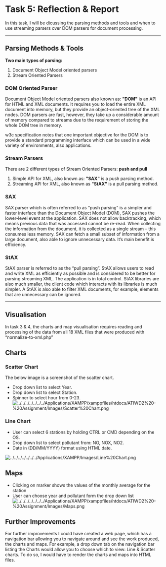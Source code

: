 

# Task 5: Reflection & Report
In this task, I will be dicussing the parsing methods and tools and when to use streaming parsers over DOM parsers for document processing. 


----------


## Parsing Methods & Tools
**Two main types of parsing:**
1. Document Object Model oriented parsers
2.  Stream Oriented Parsers


### DOM Oriented Parser
Document Object Model oriented parsers also known as: **"DOM"** is an API for HTML and XML documents. It requires you to load the entire XML document into memory, but they provide an object-oriented tree of the XML nodes. DOM parsers are fast, however, they take up a considerable amount of memory compared to streams due to the requirement of storing the whole DOM tree in memory.

w3c specification notes that one important objective for the DOM is to provide a standard programming interface which can be used in a wide variety of environments, also applications.

### Stream Parsers
There are 2 different types of Stream Oriented Parsers: **push and pull**

1. Simple API for XML, also known as: **"SAX"** is a push parsing method. 
2. Streaming API for XML, also known as **"StAX"** is a pull parsing method.

### SAX
SAX parser which is often referred to as “push parsing” is a simpler and faster interface than the Document Object Model (DOM), SAX pushes the lower-level event at the application. SAX does not allow backtracking, which means previous data that was accessed cannot be re-read. When collecting the information from the document, it is collected as a single stream – this consumes less memory. SAX can fetch a small subset of information from a large document, also able to ignore unnecessary data. It’s main benefit is efficiency.
### StAX
StAX parser is referred to as the “pull parsing”. StAX allows users to read and write XML as efficiently as possible and is considered to be better for parsing streaming XML. The application is in total control. StAX libraries are also much smaller, the client code which interacts with its libraries is much simpler. A StAX is also able to filter XML documents, for example, elements that are unnecessary can be ignored.


----------


## Visualisation

In task 3 & 4, the charts and map visualisation requires reading and processing of the data from all 18 XML files that were produced with “normalize-to-xml.php”

## Charts

### Scatter Chart
The below image is a screenshot of the scatter chart.
- Drop down list to select Year.
- Drop down list to select Station.
- Spinner to select hour from 0-23.
![../../../../../../../Applications/XAMPP/xamppfiles/htdocs/ATIWD2%20-%20Assignment/Images/Scatter%20Chart.png](../../../../../../../Applications/XAMPP/xamppfiles/htdocs/ATIWD2%20-%20Assignment/Images/Scatter%20Chart.png)
### Line Chart
- User can select 6 stations by holding CTRL or CMD depending on the OS.
- Drop down list to select pollutant from: NO, NOX, NO2.
- Date in (DD/MM/YYYY) format using HTML date.

![../../../../../../../Applications/XAMPP/Images/Line%20Chart.png](../../../../../../../Applications/XAMPP/Images/Line%20Chart.png)


## Maps	
- Clicking on marker shows the values of the monthly average for the station
- User can choose year and pollutant form the drop down list
![../../../../../../../Applications/XAMPP/xamppfiles/htdocs/ATIWD2%20-%20Assignment/Images/Maps.png](../../../../../../../Applications/XAMPP/xamppfiles/htdocs/ATIWD2%20-%20Assignment/Images/Maps.png)
## Further Improvements
For further improvements I could have created a web page, which has a navigation bar allowing you to navigate around and see the work produced, the charts and maps. For example, a drop down tab on the navigation bar listing the Charts would allow you to choose which to view: Line & Scatter charts. To do so, I would have to render the charts and maps into HTML files.